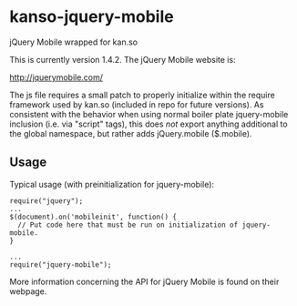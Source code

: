 kanso-jquery-mobile
===================

jQuery Mobile wrapped for kan.so

This is currently version 1.4.2.  The jQuery Mobile website is:

http://jquerymobile.com/

The js file requires a small patch to properly initialize within the require
framework used by kan.so (included in repo for future versions).  As consistent
with the behavior when using normal boiler plate jquery-mobile inclusion (i.e.
via "script" tags), this does *not* export anything additional to the global
namespace, but rather adds jQuery.mobile ($.mobile). 


Usage
-----

Typical usage (with preinitialization for jquery-mobile):

    require("jquery");
    ...
    $(document).on('mobileinit', function() {
      // Put code here that must be run on initialization of jquery-mobile. 
    }
 
    ...
    require("jquery-mobile");

More information concerning the API for jQuery Mobile is found on their
webpage.

